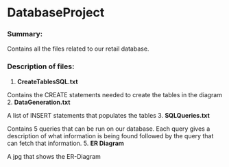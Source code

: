# DatabaseProject

### Summary:
Contains all the files related to our retail database.

### Description of files: 

1. **CreateTablesSQL.txt**

Contains the CREATE statements needed to create the tables in the diagram  
2. **DataGeneration.txt**

A list of INSERT statements that populates the tables
3. **SQLQueries.txt**

Contains 5 queries that can be run on our database. Each query gives a description of what information is being found followed by the query that can fetch that information.
5. **ER Diagram**

A jpg that shows the ER-Diagram

